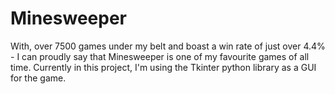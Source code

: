 # Minesweeper
With, over 7500 games under my belt and boast a win rate of just over 4.4% - I can proudly say that Minesweeper is one of my favourite games of all time. Currently in this project, I'm using the Tkinter python library as a GUI for the game.

